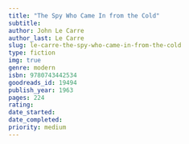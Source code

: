 ```yaml
---
title: "The Spy Who Came In from the Cold"
subtitle: 
author: John Le Carre
author_last: Le Carre
slug: le-carre-the-spy-who-came-in-from-the-cold
type: fiction
img: true
genre: modern
isbn: 9780743442534
goodreads_id: 19494
publish_year: 1963
pages: 224
rating: 
date_started:
date_completed:
priority: medium
---
```

